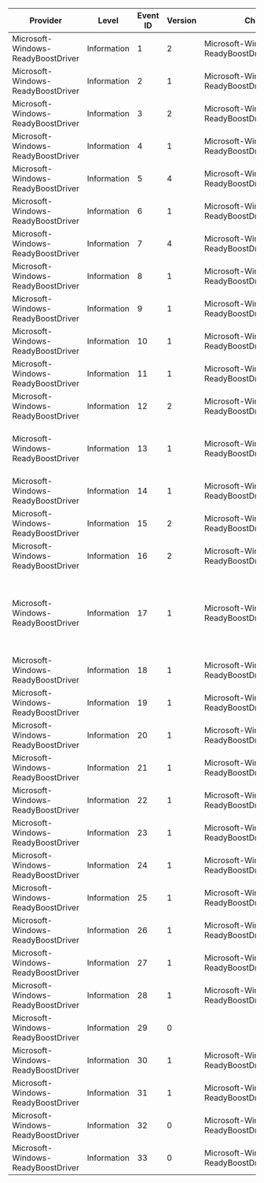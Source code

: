 Provider                            |  Level        |  Event ID  |  Version  |  Channel                                         |  Task                    |  Opcode  |  Keyword               |  Message
------------------------------------|---------------|------------|-----------|--------------------------------------------------|--------------------------|----------|------------------------|---------------------------------------------------------------------------------------------------------------------------------------------------------------------------------------------------------
Microsoft-Windows-ReadyBoostDriver  |  Information  |  1         |  2        |  Microsoft-Windows-ReadyBoostDriver/Analytic     |  StoreRead               |  Start   |  StoreOps              |
Microsoft-Windows-ReadyBoostDriver  |  Information  |  2         |  1        |  Microsoft-Windows-ReadyBoostDriver/Analytic     |  StoreRead               |  Stop    |  StoreOps              |
Microsoft-Windows-ReadyBoostDriver  |  Information  |  3         |  2        |  Microsoft-Windows-ReadyBoostDriver/Analytic     |  StoreAdd                |          |  StoreOps              |
Microsoft-Windows-ReadyBoostDriver  |  Information  |  4         |  1        |  Microsoft-Windows-ReadyBoostDriver/Analytic     |  StoreRemove             |          |  StoreOps              |
Microsoft-Windows-ReadyBoostDriver  |  Information  |  5         |  4        |  Microsoft-Windows-ReadyBoostDriver/Analytic     |  StoreCreate             |          |  StoreOps              |
Microsoft-Windows-ReadyBoostDriver  |  Information  |  6         |  1        |  Microsoft-Windows-ReadyBoostDriver/Analytic     |  StoreDelete             |          |  StoreOps              |
Microsoft-Windows-ReadyBoostDriver  |  Information  |  7         |  4        |  Microsoft-Windows-ReadyBoostDriver/Analytic     |  StoreRundown            |          |  StoreOps              |
Microsoft-Windows-ReadyBoostDriver  |  Information  |  8         |  1        |  Microsoft-Windows-ReadyBoostDriver/Analytic     |  VolumeMapRundown        |          |  StoreOps              |
Microsoft-Windows-ReadyBoostDriver  |  Information  |  9         |  1        |  Microsoft-Windows-ReadyBoostDriver/Analytic     |  VolumeMapCreate         |          |  StoreOps              |
Microsoft-Windows-ReadyBoostDriver  |  Information  |  10        |  1        |  Microsoft-Windows-ReadyBoostDriver/Analytic     |  VolumeMapRemove         |          |  StoreOps              |
Microsoft-Windows-ReadyBoostDriver  |  Information  |  11        |  1        |  Microsoft-Windows-ReadyBoostDriver/Analytic     |  StoreIgnoredIO          |          |  StoreOps              |
Microsoft-Windows-ReadyBoostDriver  |  Information  |  12        |  2        |  Microsoft-Windows-ReadyBoostDriver/Analytic     |  ReadyBootIO             |          |  ReadyBoot             |
Microsoft-Windows-ReadyBoostDriver  |  Information  |  13        |  1        |  Microsoft-Windows-ReadyBoostDriver/Operational  |  StoreCorruption         |          |  StoreOps StoreDiag    |  {FileBacked}Virtual Address: {VirtualAddress}Physical Address: {PhysicalAddress}Corruption Window Size: {Size}
Microsoft-Windows-ReadyBoostDriver  |  Information  |  14        |  1        |  Microsoft-Windows-ReadyBoostDriver/Analytic     |  StorePageRundown        |          |  StoreContentsRundown  |
Microsoft-Windows-ReadyBoostDriver  |  Information  |  15        |  2        |  Microsoft-Windows-ReadyBoostDriver/Analytic     |  RegionEvict             |          |  StoreOps              |
Microsoft-Windows-ReadyBoostDriver  |  Information  |  16        |  2        |  Microsoft-Windows-ReadyBoostDriver/Analytic     |  RegionWrite             |          |  StoreOps              |
Microsoft-Windows-ReadyBoostDriver  |  Information  |  17        |  1        |  Microsoft-Windows-ReadyBoostDriver/Operational  |  UnpersistFailure        |          |  StoreOps StoreDiag    |  A ReadyBoost cache partially or fully failed to persist across boot. This may happen if the cache device was modified on another computer or if this computer was booted into another operating system.
Microsoft-Windows-ReadyBoostDriver  |  Information  |  18        |  1        |  Microsoft-Windows-ReadyBoostDriver/Analytic     |  UserActive              |          |  StoreOps              |
Microsoft-Windows-ReadyBoostDriver  |  Information  |  19        |  1        |  Microsoft-Windows-ReadyBoostDriver/Analytic     |  StoreIoStats            |          |  StoreOps              |
Microsoft-Windows-ReadyBoostDriver  |  Information  |  20        |  1        |  Microsoft-Windows-ReadyBoostDriver/Analytic     |  GlobalStats             |          |  StoreOps              |
Microsoft-Windows-ReadyBoostDriver  |  Information  |  21        |  1        |  Microsoft-Windows-ReadyBoostDriver/Analytic     |  StoreEmpty              |          |  StoreOps              |
Microsoft-Windows-ReadyBoostDriver  |  Information  |  22        |  1        |  Microsoft-Windows-ReadyBoostDriver/Analytic     |  RegionRelease           |          |  StoreOps              |
Microsoft-Windows-ReadyBoostDriver  |  Information  |  23        |  1        |  Microsoft-Windows-ReadyBoostDriver/Analytic     |  RegionCompact           |  Start   |  StoreOps              |
Microsoft-Windows-ReadyBoostDriver  |  Information  |  24        |  1        |  Microsoft-Windows-ReadyBoostDriver/Analytic     |  RegionCompact           |  Stop    |  StoreOps              |
Microsoft-Windows-ReadyBoostDriver  |  Information  |  25        |  1        |  Microsoft-Windows-ReadyBoostDriver/Analytic     |  RegionRundown           |          |  StoreContentsRundown  |
Microsoft-Windows-ReadyBoostDriver  |  Information  |  26        |  1        |  Microsoft-Windows-ReadyBoostDriver/Analytic     |  WriteEvict              |          |  StoreContentsRundown  |
Microsoft-Windows-ReadyBoostDriver  |  Information  |  27        |  1        |  Microsoft-Windows-ReadyBoostDriver/Operational  |  CacheTermination        |          |  StoreOps StoreDiag    |  {Reason}Device name: {DeviceDescription}Cache path: {ObjectPath}
Microsoft-Windows-ReadyBoostDriver  |  Information  |  28        |  1        |  Microsoft-Windows-ReadyBoostDriver/Analytic     |  ReadyBootPeriodicStats  |          |  ReadyBoot             |
Microsoft-Windows-ReadyBoostDriver  |  Information  |  29        |  0        |                                                  |                          |          |                        |
Microsoft-Windows-ReadyBoostDriver  |  Information  |  30        |  1        |  Microsoft-Windows-ReadyBoostDriver/Analytic     |  ReadyBootCacheOp        |          |  ReadyBoot StoreDiag   |
Microsoft-Windows-ReadyBoostDriver  |  Information  |  31        |  1        |  Microsoft-Windows-ReadyBoostDriver/Analytic     |  HbdrvIrpTag             |          |  StoreDiag             |
Microsoft-Windows-ReadyBoostDriver  |  Information  |  32        |  0        |  Microsoft-Windows-ReadyBoostDriver/Analytic     |  SyncCall                |  Start   |  ReadyBoot             |
Microsoft-Windows-ReadyBoostDriver  |  Information  |  33        |  0        |  Microsoft-Windows-ReadyBoostDriver/Analytic     |  SyncCall                |  Stop    |  ReadyBoot             |